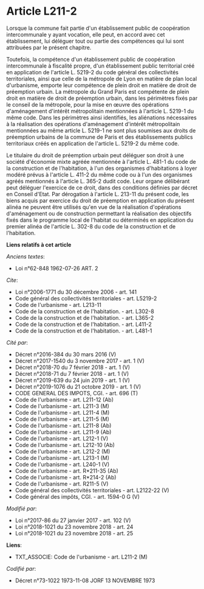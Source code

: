 # Article L211-2

Lorsque la commune fait partie d'un établissement public de coopération intercommunale y ayant vocation, elle peut, en accord
avec cet établissement, lui déléguer tout ou partie des compétences qui lui sont attribuées par le présent chapitre.

Toutefois, la compétence d'un établissement public de coopération intercommunale à fiscalité propre, d'un établissement
public territorial créé en application de l'article L. 5219-2 du code général des collectivités territoriales, ainsi que
celle de la métropole de Lyon en matière de plan local d'urbanisme, emporte leur compétence de plein droit en matière de
droit de préemption urbain. La métropole du Grand Paris est compétente de plein droit en matière de droit de préemption
urbain, dans les périmètres fixés par le conseil de la métropole, pour la mise en œuvre des opérations d'aménagement
d'intérêt métropolitain mentionnées à l'article L. 5219-1 du même code. Dans les périmètres ainsi identifiés, les aliénations
nécessaires à la réalisation des opérations d'aménagement d'intérêt métropolitain mentionnées au même article L. 5219-1 ne
sont plus soumises aux droits de préemption urbains de la commune de Paris et des établissements publics territoriaux créés
en application de l'article L. 5219-2 du même code.

Le titulaire du droit de préemption urbain peut déléguer son droit à une société d'économie mixte agréée mentionnée à
l'article L. 481-1 du code de la construction et de l'habitation, à l'un des organismes d'habitations à loyer modéré prévus à
l'article L. 411-2 du même code ou à l'un des organismes agréés mentionnés à l'article L. 365-2 dudit code. Leur organe
délibérant peut déléguer l'exercice de ce droit, dans des conditions définies par décret en Conseil d'Etat. Par dérogation à
l'article L. 213-11 du présent code, les biens acquis par exercice du droit de préemption en application du présent alinéa ne
peuvent être utilisés qu'en vue de la réalisation d'opérations d'aménagement ou de construction permettant la réalisation des
objectifs fixés dans le programme local de l'habitat ou déterminés en application du premier alinéa de l'article L. 302-8 du
code de la construction et de l'habitation.

**Liens relatifs à cet article**

_Anciens textes_:

  - Loi n°62-848 1962-07-26 ART. 2

_Cite_:

  - Loi n°2006-1771 du 30 décembre 2006 - art. 141
  - Code général des collectivités territoriales - art. L5219-2
  - Code de l'urbanisme - art. L213-11
  - Code de la construction et de l'habitation. - art. L302-8
  - Code de la construction et de l'habitation. - art. L365-2
  - Code de la construction et de l'habitation. - art. L411-2
  - Code de la construction et de l'habitation. - art. L481-1

_Cité par_:

  - Décret n°2016-384 du 30 mars 2016 (V)
  - Décret n°2017-1540 du 3 novembre 2017 - art. 1 (V)
  - Décret n°2018-70 du 7 février 2018 - art. 1 (V)
  - Décret n°2018-71 du 7 février 2018 - art. 1 (V)
  - Décret n°2019-639 du 24 juin 2019 - art. 1 (V)
  - Décret n°2019-1076 du 21 octobre 2019 - art. 1 (V)
  - CODE GENERAL DES IMPOTS, CGI. - art. 696 (T)
  - Code de l'urbanisme - art. L211-12 (Ab)
  - Code de l'urbanisme - art. L211-3 (M)
  - Code de l'urbanisme - art. L211-4 (M)
  - Code de l'urbanisme - art. L211-5 (M)
  - Code de l'urbanisme - art. L211-8 (Ab)
  - Code de l'urbanisme - art. L211-9 (Ab)
  - Code de l'urbanisme - art. L212-1 (V)
  - Code de l'urbanisme - art. L212-10 (Ab)
  - Code de l'urbanisme - art. L212-2 (M)
  - Code de l'urbanisme - art. L213-1 (M)
  - Code de l'urbanisme - art. L240-1 (V)
  - Code de l'urbanisme - art. R*211-35 (Ab)
  - Code de l'urbanisme - art. R*214-2 (Ab)
  - Code de l'urbanisme - art. R211-5 (V)
  - Code général des collectivités territoriales - art. L2122-22 (V)
  - Code général des impôts, CGI. - art. 1594-0 G (V)

_Modifié par_:

  - Loi n°2017-86 du 27 janvier 2017 - art. 102 (V)
  - Loi n°2018-1021 du 23 novembre 2018 - art. 24
  - Loi n°2018-1021 du 23 novembre 2018 - art. 25

**Liens**:

  - TXT_ASSOCIE: Code de l'urbanisme - art. L211-2 (M)

_Codifié par_:

  - Décret n°73-1022 1973-11-08 JORF 13 NOVEMBRE 1973
